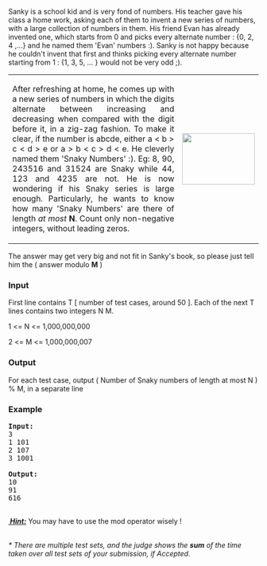 <p>Sanky is a school kid and is very fond of numbers. His teacher gave his class a home work, asking each of them to invent a new series of numbers, with a large collection of numbers in them. His friend Evan has already invented one, which starts from 0 and picks every alternate number : {0, 2, 4 ,...} and he named them 'Evan' numbers :). Sanky is not happy because he couldn't invent that first and thinks picking every alternate number starting from 1 : {1, 3, 5, ... } would not be very odd ;).</p>
<table border="0">
<tbody>
<tr>
<td>
<p align="justify">After refreshing at home, he comes up with a new series of numbers in which the digits alternate between increasing and decreasing when compared with the digit before it, in a zig-zag fashion. To make it clear, if the number is abcde, either a &lt; b &gt; c &lt; d &gt; e or a &gt; b &lt; c &gt; d &lt; e. He cleverly named them 'Snaky Numbers' :). Eg: 8, 90, 243516 and 31524 are Snaky while 44, 123 and 4235 are not. He is now wondering if his Snaky series is large enough. Particularly, he wants to know how many 'Snaky Numbers' are there of length <em>at most</em> <strong>N</strong>. Count only non-negative integers, without leading zeros.</p>
</td>
<td>
<p><img src="./24376/file/yxyAXVYE.png" border="0" alt="" width="146" height="103"></p>
</td>
</tr>
</tbody>
</table>
<p>The answer may get very big and not fit in Sanky's book, so please just tell him the ( answer modulo <strong>M</strong> )</p>
<h3>Input</h3>
<p>First line contains T [ number of test cases, around 50 ].  Each of the next T lines contains two integers N M.</p>
<p>1 &lt;= N &lt;= 1,000,000,000</p>
<p>2 &lt;= M &lt;= 1,000,000,007</p>
<h3>Output</h3>
<p>For each test case, output  ( Number of Snaky numbers of length at most N ) % M, in a separate line</p>
<h3>Example</h3>
<pre><strong>Input:</strong><br>3<br>1 101<br>2 107<br>3 1001<br><br><strong>Output:</strong><br>10<br>91<br>616<br><br></pre>
<p><strong><span style="text-decoration: underline;"><em>&nbsp;Hint:</em></span></strong> You may have to use the mod operator wisely !</p>
<p><br> <em>* There are multiple test sets, and the judge shows the <strong>sum</strong> of the time taken over all test sets of your submission, if Accepted.</em></p>
